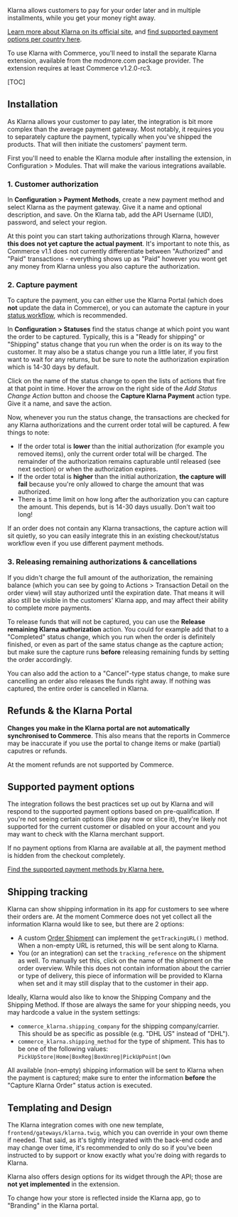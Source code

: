 Klarna allows customers to pay for your order later and in multiple installments, while you get your money right away. 

[Learn more about Klarna on its official site](https://www.klarna.com/), and [find supported payment options per country here](https://developers.klarna.com/documentation/klarna-payments/in-depth-knowledge/payment-method-availability/).

To use Klarna with Commerce, you'll need to install the separate Klarna extension, available from the modmore.com package provider. The extension requires at least Commerce v1.2.0-rc3.

[TOC]

## Installation

As Klarna allows your customer to pay later, the integration is bit more complex than the average payment gateway. Most notably, it requires you to separately capture the payment, typically when you've shipped the products. That will then initiate the customers' payment term. 

First you'll need to enable the Klarna module after installing the extension, in Configuration > Modules. That will make the various integrations available.

### 1. Customer authorization

In **Configuration > Payment Methods**, create a new payment method and select Klarna as the payment gateway. Give it a name and optional description, and save. On the Klarna tab, add the API Username (UID), password, and select your region.

At this point you can start taking authorizations through Klarna, however **this does not yet capture the actual payment**. It's important to note this, as Commerce v1.1 does not currently differentiate between "Authorized" and "Paid" transactions - everything shows up as "Paid" however you wont get any money from Klarna unless you also capture the authorization.

### 2. Capture payment

To capture the payment, you can either use the Klarna Portal (which does **not** update the data in Commerce), or you can automate the capture in your [status workflow](../Statuses), which is recommended. 

In **Configuration > Statuses** find the status change at which point you want the order to be captured. Typically, this is a "Ready for shipping" or "Shipping" status change that you run when the order is on its way to the customer. It may also be a status change you run a little later, if you first want to wait for any returns, but be sure to note the authorization expiration which is 14-30 days by default. 

Click on the name of the status change to open the lists of actions that fire at that point in time. Hover the arrow on the right side of the _Add Status Change Action_ button and choose the **Capture Klarna Payment** action type. Give it a name, and save the action. 

Now, whenever you run the status change, the transactions are checked for any Klarna authorizations and the current order total will be captured. A few things to note:

- If the order total is **lower** than the initial authorization (for example you removed items), only the current order total will be charged. The remainder of the authorization remains capturable until released (see next section) or when the authorization expires.
- If the order total is **higher** than the initial authorization, **the capture will fail** because you're only allowed to charge the amount that was authorized. 
- There is a time limit on how long after the authorization you can capture the amount. This depends, but is 14-30 days usually. Don't wait too long! 

If an order does not contain any Klarna transactions, the capture action will sit quietly, so you can easily integrate this in an existing checkout/status workflow even if you use different payment methods. 

### 3. Releasing remaining authorizations & cancellations

If you didn't charge the full amount of the authorization, the remaining balance (which you can see by going to Actions > Transaction Detail on the order view) will stay authorized until the expiration date. That means it will also still be visible in the customers' Klarna app, and may affect their ability to complete more payments. 

To release funds that will not be captured, you can use the **Release remaining Klarna authorization** action. You could for example add that to a "Completed" status change, which you run when the order is definitely finished, or even as part of the same status change as the capture action; but make sure the capture runs **before** releasing remaining funds by setting the order accordingly. 

You can also add the action to a "Cancel"-type status change, to make sure cancelling an order also releases the funds right away. If nothing was captured, the entire order is cancelled in Klarna. 

## Refunds & the Klarna Portal

**Changes you make in the Klarna portal are not automatically synchronised to Commerce**. This also means that the reports in Commerce may be inaccurate if you use the portal to change items or make (partial) caputres or refunds.

At the moment refunds are not supported by Commerce.

## Supported payment options

The integration follows the best practices set up out by Klarna and will respond to the supported payment options based on pre-qualification. If you're not seeing certain options (like pay now or slice it), they're likely not supported for the current customer or disabled on your account and you may want to check with the Klarna merchant support.

If no payment options from Klarna are available at all, the payment method is hidden from the checkout completely. 

[Find the supported payment methods by Klarna here.](https://developers.klarna.com/documentation/klarna-payments/in-depth-knowledge/payment-method-availability/)

## Shipping tracking

Klarna can show shipping information in its app for customers to see where their orders are. At the moment Commerce does not yet collect all the information Klarna would like to see, but there are 2 options:

- A custom [Order Shipment](../Orders/Shipments) can implement the `getTrackingURL()` method. When a non-empty URL is returned, this will be sent along to Klarna.
- You (or an integration) can set the `tracking_reference` on the shipment as well. To manually set this, click on the name of the shipment on the order overview. While this does not contain information about the carrier or type of delivery, this piece of information will be provided to Klarna when set and it may still display that to the customer in their app.

Ideally, Klarna would also like to know the Shipping Company and the Shipping Method. If those are always the same for your shipping needs, you may hardcode a value in the system settings:

- `commerce_klarna.shipping_company` for the shipping company/carrier. This should be as specific as possible (e.g. "DHL US" instead of "DHL").
- `commerce_klarna.shipping_method` for the type of shipment. This has to be one of the following values: `PickUpStore|Home|BoxReg|BoxUnreg|PickUpPoint|Own`

All available (non-empty) shipping information will be sent to Klarna when the payment is captured; make sure to enter the information **before** the "Capture Klarna Order" status action is executed. 

## Templating and Design

The Klarna integration comes with one new template, `frontend/gateways/klarna.twig`, which you can override in your own theme if needed. That said, as it's tightly integrated with the back-end code and may change over time, it's recommended to only do so if you've been instructed to by support or know exactly what you're doing with regards to Klarna. 

Klarna also offers design options for its widget through the API; those are **not yet implemented** in the extension. 

To change how your store is reflected inside the Klarna app, go to "Branding" in the Klarna portal.




